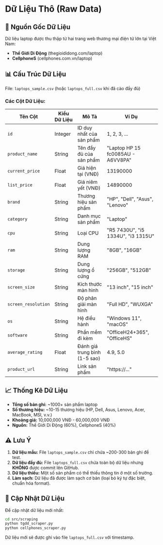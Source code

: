 # Dữ Liệu Thô (Raw Data)

## 📄 Nguồn Gốc Dữ Liệu

Dữ liệu laptop được thu thập từ hai trang web thương mại điện tử lớn tại Việt Nam:
- **Thế Giới Di Động** (thegioididong.com/laptop)
- **CellphoneS** (cellphones.com.vn/laptop)

## 📊 Cấu Trúc Dữ Liệu

File: `laptops_sample.csv` (hoặc `laptops_full.csv` khi đã cào đầy đủ)

### Các Cột Dữ Liệu:

| Tên Cột | Kiểu Dữ Liệu | Mô Tả | Ví Dụ |
|---------|--------------|-------|-------|
| `id` | Integer | ID duy nhất của sản phẩm | 1, 2, 3, ... |
| `product_name` | String | Tên đầy đủ của sản phẩm | "Laptop HP 15 fc0085AU - A6VV8PA" |
| `current_price` | Float | Giá hiện tại (VNĐ) | 13190000 |
| `list_price` | Float | Giá niêm yết (VNĐ) | 14890000 |
| `brand` | String | Thương hiệu sản phẩm | "HP", "Dell", "Asus", "Lenovo" |
| `category` | String | Danh mục sản phẩm | "Laptop" |
| `cpu` | String | Loại CPU | "R5 7430U", "i5 1334U", "i3 1315U" |
| `ram` | String | Dung lượng RAM | "8GB", "16GB" |
| `storage` | String | Dung lượng ổ cứng | "256GB", "512GB" |
| `screen_size` | String | Kích thước màn hình | "13 inch", "15 inch" |
| `screen_resolution` | String | Độ phân giải màn hình | "Full HD", "WUXGA" |
| `os` | String | Hệ điều hành | "Windows 11", "macOS" |
| `software` | String | Phần mềm đi kèm | "OfficeH24+365", "OfficeHS" |
| `average_rating` | Float | Đánh giá trung bình (1-5 sao) | 4.9, 5.0 |
| `product_url` | String | Link sản phẩm | "https://..." |

## 📈 Thống Kê Dữ Liệu

- **Tổng số bản ghi:** ~1000+ sản phẩm laptop
- **Số thương hiệu:** ~10-15 thương hiệu (HP, Dell, Asus, Lenovo, Acer, MacBook, MSI, v.v.)
- **Khoảng giá:** 10,000,000 VNĐ - 60,000,000 VNĐ
- **Nguồn:** Thế Giới Di Động (60%), CellphoneS (40%)

## ⚠️ Lưu Ý

1. **Dữ liệu mẫu:** File `laptops_sample.csv` chỉ chứa ~200-300 bản ghi để test.
2. **Dữ liệu đầy đủ:** File `laptops_full.csv` chứa toàn bộ dữ liệu nhưng **KHÔNG** được commit lên GitHub.
3. **Dữ liệu thiếu:** Một số sản phẩm có thể thiếu thông tin ở một số trường.
4. **Làm sạch:** Dữ liệu đã được làm sạch cơ bản (loại bỏ ký tự đặc biệt, chuẩn hóa format).

## 🔄 Cập Nhật Dữ Liệu

Để cập nhật dữ liệu mới nhất:
```bash
cd src/scraping
python tgdd_scraper.py
python cellphones_scraper.py
```

Dữ liệu mới sẽ được ghi vào file `laptops_full.csv` với timestamp.
